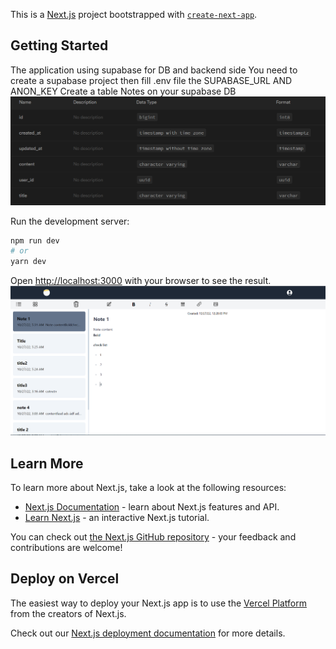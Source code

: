 This is a [Next.js](https://nextjs.org/) project bootstrapped with [`create-next-app`](https://github.com/vercel/next.js/tree/canary/packages/create-next-app).

## Getting Started
The application using supabase for DB and backend side
You need to create a supabase project then fill .env file the SUPABASE_URL AND ANON_KEY
Create a table Notes on your supabase DB
![Alt text](public/notetable.png?raw=true "Table")

Run the development server:

```bash
npm run dev
# or
yarn dev
```

Open [http://localhost:3000](http://localhost:3000) with your browser to see the result.
![UI](public/noteapp.png?raw=true "UI")

## Learn More

To learn more about Next.js, take a look at the following resources:

- [Next.js Documentation](https://nextjs.org/docs) - learn about Next.js features and API.
- [Learn Next.js](https://nextjs.org/learn) - an interactive Next.js tutorial.

You can check out [the Next.js GitHub repository](https://github.com/vercel/next.js/) - your feedback and contributions are welcome!

## Deploy on Vercel

The easiest way to deploy your Next.js app is to use the [Vercel Platform](https://vercel.com/new?utm_medium=default-template&filter=next.js&utm_source=create-next-app&utm_campaign=create-next-app-readme) from the creators of Next.js.

Check out our [Next.js deployment documentation](https://nextjs.org/docs/deployment) for more details.
